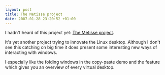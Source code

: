 ```yaml
--- 
layout: post
title: The Metisse project
date: 2007-01-28 23:20:52 +01:00
---
```


I hadn't heard of this project yet: [The Metisse project](http://www.mandriva.com/projects/metisse "The Metisse Project").

It's yet another project trying to innovate the Linux desktop. Although I don't see this catching on big time it does present some interesting new ways of interacting with windows.

I especially like the folding windows in the copy-paste demo and the feature which gives you an overview of every virtual desktop.
